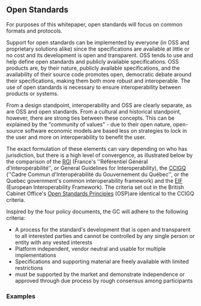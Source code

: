 ## Open Standards
For purposes of this whitepaper, open standards will focus on common formats and protocols. 

Support for open standards can be implemented by everyone (in OSS and proprietary solutions alike) since the specifications are available at little or no cost and its development is open and transparent. OSS tends to use and help define open standards and publicly available specifications. OSS products are, by their nature, publicly available specifications, and the availability of their source code promotes open, democratic debate around their specifications, making them both more robust and interoperable. The use of open standards is necessary to ensure interoperability between products or systems.

From a design standpoint, interoperability and OSS are clearly separate, as are OSS and open standards. From a cultural and historical standpoint, however, there are strong ties between these concepts. This can be explained by the "community of values" - due to their open nature, open-source software economic models are based less on strategies to lock in the user and more on interoperability to benefit the user.

The exact formulation of these elements can vary depending on who has jurisdiction, but there is a high level of convergence, as illustrated below by the comparison of the [RGI](http://references.modernisation.gouv.fr/interoperabilite) (France's ''Référentiel Général d'Interopérabilité'', or General Guidelines for Interoperability), the [CCIGQ](http://www.tresor.gouv.qc.ca/fileadmin/PDF/ressources_informationnelles/architecture_entreprise_gouvernementale/AEG_3.1-CCIGQinteroperabilite.pdf) (''Cadre Commun d'Interopérabilité du Gouvernement du Québec'', or the Quebec government's common interoperability framework) and the [EIF](http://ec.europa.eu/isa/documents/isa_annex_ii_eif_en.pdf) (European Interoperability Framework). The criteria set out in the British Cabinet Office's [Open Standards Principles](https://www.gov.uk/government/publications/open-standards-principles/open-standards-principles#open-standard-definition) (OSP)are identical to the CCIGQ criteria.

Inspired by the four policy documents, the GC will adhere to the following criteria:
- A process for the standard's development that is open and transparent to all interested parties and cannot be controlled by any single person or entity with any vested interests
- Platform independent, vendor neutral and usable for multiple implementations
- Specifications and supporting material are freely available with limited restrictions
- must be supported by the market and demonstrate independence or approved through due process by rough consensus among participants

### Examples